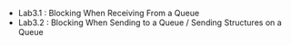 * Lab3.1 : Blocking When Receiving From a Queue
* Lab3.2 : Blocking When Sending to a Queue / Sending Structures on a Queue
